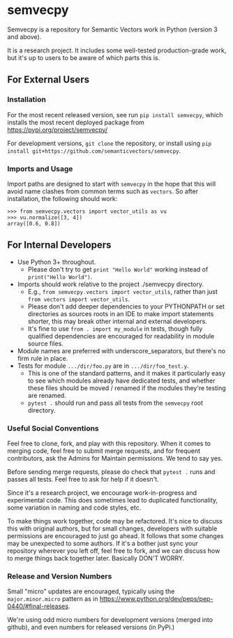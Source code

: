 # semvecpy 

Semvecpy is a repository for Semantic Vectors work in Python (version 3 and above).

It is a research project. It includes some well-tested production-grade work, but it's up to
users to be aware of which parts this is.

## For External Users

### Installation

For the most recent released version, see run `pip install semvecpy`, which installs the most recent
deployed package from https://pypi.org/project/semvecpy/

For development versions, `git clone` the repository, or install using `pip install git+https://github.com/semanticvectors/semvecpy`.

### Imports and Usage

Import paths are designed to start with `semvecpy` in the hope that this will avoid name clashes from common terms such
as `vectors`. So after installation, the following should work:

```
>>> from semvecpy.vectors import vector_utils as vu
>>> vu.normalize([3, 4])
array([0.6, 0.8])
```

## For Internal Developers

* Use Python 3+ throughout. 
  * Please don't try to get `print "Hello World"` working instead of `print("Hello World")`.
* Imports should work relative to the project ./semvecpy directory.
  * E.g., `from semvecpy.vectors import vector_utils`, rather than just `from vectors import vector_utils`.
  * Please don't add deeper dependencies to your PYTHONPATH or set directories as sources roots in an IDE to make import
  statements shorter, this may break other internal and external developers.
  * It's fine to use `from . import my_module` in tests, though fully qualified dependencies are encouraged for readability
  in module source files.
* Module names are preferred with underscore_separators, but there's no firm rule in place.
* Tests for module `.../dir/foo.py` are in `.../dir/foo_test.y`.
  * This is one of the standard patterns, and it makes it particularly easy to see which modules
  already have dedicated tests, and whether these files should be moved / renamed if the modules
  they're testing are renamed.
  * `pytest .` should run and pass all tests from the `semvecpy` root directory.
 
### Useful Social Conventions

Feel free to clone, fork, and play with this repository. When it comes to merging code,
feel free to submit merge requests, and for frequent contributors, ask the Admins for
Maintain permissions. We tend to say yes.

Before sending merge requests, please do check that `pytest .` runs and passes all tests.
Feel free to ask for help if it doesn't.

Since it's a research project, we encourage work-in-progress and experimental code. 
This does sometimes lead to duplicated functionality, some variation in naming and code styles,
etc. 

To make things work together, code may be refactored. It's nice to discuss this with original 
authors, but for small changes, developers with suitable permissions are encouraged to just
go ahead. It follows that some changes may be unexpected to some authors. If 
it's a bother just sync your repository wherever you left off, feel free to fork, and we can 
discuss how to merge things back together later. Basically DON'T WORRY.

### Release and Version Numbers

Small "micro" updates are encouraged, typically using the `major.minor.micro` pattern as in https://www.python.org/dev/peps/pep-0440/#final-releases.

We're using odd micro numbers for development versions (merged into github), and even numbers for released versions (in PyPi.)
